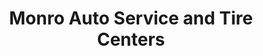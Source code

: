 ---
title: "Monro Auto Service and Tire Centers"
url: /zanesville/monro-auto-service-and-tire-centers/
shop: car repair
---